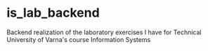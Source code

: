 # is_lab_backend
Backend realization of the laboratory exercises I have for Technical University of Varna's course Information Systems
